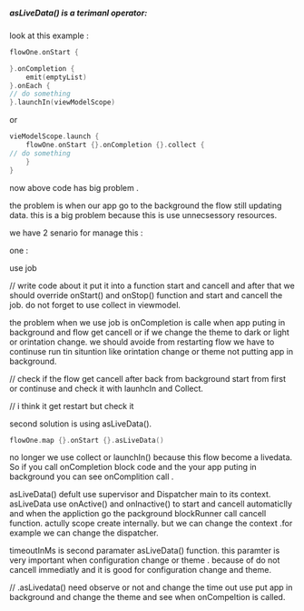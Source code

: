 ##### asLiveData() is a terimanl operator:

look at this example :

```kt
flowOne.onStart {

}.onCompletion {
    emit(emptyList)
}.onEach {
// do something
}.launchIn(viewModelScope)
```

or

```kt
vieModelScope.launch {
    flowOne.onStart {}.onCompletion {}.collect {
// do something   
    }
}
```

now above code has big problem .

the problem is when our app go to the background the flow still updating data.
this is a big problem because this is use unnecsessory resources.

we have 2 senario for manage this :

one :

use job

// write code about it put it into a function start and cancell and after that we should override
onStart() and onStop() function and start and cancell the job. do not forget to use collect in
viewmodel.

the problem when we use job is onCompletion is calle when app puting in background and flow get
cancell or if we change the theme to dark or light or orintation change. we should avoide from
restarting flow we have to continuse run tin situntion like orintation change or theme not putting
app in background.

// check if the flow get cancell after back from background start from first or continuse and check
it with launhcIn and Collect.

// i think it get restart but check it

second solution is using asLiveData().

```kt
flowOne.map {}.onStart {}.asLiveData()
```

no longer we use collect or launchIn() because this flow become a livedata.
So if you call onCompletion block code and the your app puting in background you can see
onComplition call .

asLiveData() defult use supervisor and Dispatcher main to its context.
asLiveData use onActive() and onInactive() to start and cancell automaticlly and when the appliction
go the packground blockRunner call cancell function.
actully scope create internally. but we can change the context .for example we can change the
dispatcher.

timeoutInMs is second paramater asLiveData() function. this paramter is very important when
configuration change or theme . because of do not cancell immediatly and it is good for
configuration change and theme.

// .asLivedata() need observe or not and change the time out use put app in background and change
the theme and see when onCompeltion is called.
